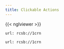 ```yaml
---
title: Clickable Actions
---
```


{{< nglviewer >}}

```nglviewer:load-file
url: rcsb://1crn
```

```nglviewer:load-file-form
url: rcsb://1crn
```
